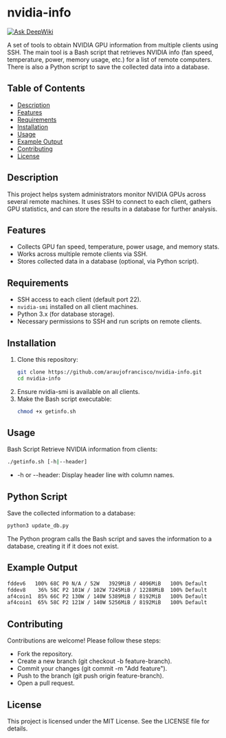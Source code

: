 # nvidia-info

[![Ask DeepWiki](https://deepwiki.com/badge.svg)](https://deepwiki.com/araujofrancisco/nvidia-info)

A set of tools to obtain NVIDIA GPU information from multiple clients using SSH. The main tool is a Bash script that retrieves NVIDIA info (fan speed, temperature, power, memory usage, etc.) for a list of remote computers. There is also a Python script to save the collected data into a database.

## Table of Contents

- [Description](#description)
- [Features](#features)
- [Requirements](#requirements)
- [Installation](#installation)
- [Usage](#usage)
- [Example Output](#example-output)
- [Contributing](#contributing)
- [License](#license)

## Description

This project helps system administrators monitor NVIDIA GPUs across several remote machines. It uses SSH to connect to each client, gathers GPU statistics, and can store the results in a database for further analysis.

## Features

- Collects GPU fan speed, temperature, power usage, and memory stats.
- Works across multiple remote clients via SSH.
- Stores collected data in a database (optional, via Python script).

## Requirements

- SSH access to each client (default port 22).
- `nvidia-smi` installed on all client machines.
- Python 3.x (for database storage).
- Necessary permissions to SSH and run scripts on remote clients.

## Installation

1. Clone this repository:
   ```bash
   git clone https://github.com/araujofrancisco/nvidia-info.git
   cd nvidia-info
   ```
2. Ensure nvidia-smi is available on all clients.
3. Make the Bash script executable:
   ```bash
   chmod +x getinfo.sh
   ```
   
## Usage

Bash Script
Retrieve NVIDIA information from clients:
```bash
./getinfo.sh [-h|--header]
```
- -h or --header: Display header line with column names.

## Python Script
Save the collected information to a database:
```bash
python3 update_db.py
```

The Python program calls the Bash script and saves the information to a database, creating it if it does not exist.

## Example Output
```bash
fddev6   100% 68C P0 N/A / 52W   3929MiB / 4096MiB   100% Default
fddev8    36% 58C P2 101W / 102W 7245MiB / 12288MiB  100% Default
af4coin1  85% 66C P2 130W / 140W 5389MiB / 8192MiB   100% Default
af4coin1  65% 58C P2 121W / 140W 5256MiB / 8192MiB   100% Default
```

## Contributing
Contributions are welcome! Please follow these steps:

- Fork the repository.
- Create a new branch (git checkout -b feature-branch).
- Commit your changes (git commit -m "Add feature").
- Push to the branch (git push origin feature-branch).
- Open a pull request.

## License
This project is licensed under the MIT License. See the LICENSE file for details.


